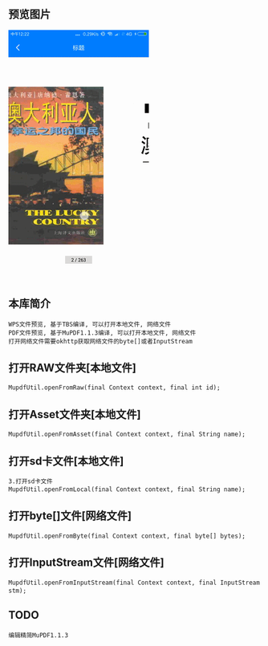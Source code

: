 ##
## 预览图片
![image](https://github.com/153437803/MuPDF/blob/master/Screenrecorder-2018-09-22.gif )

##
## 本库简介
```
WPS文件预览, 基于TBS编译, 可以打开本地文件, 网络文件
PDF文件预览, 基于MuPDF1.1.3编译, 可以打开本地文件, 网络文件
打开网络文件需要okhttp获取网络文件的byte[]或者InputStream
```

##
## 打开RAW文件夹[本地文件]
```
MupdfUtil.openFromRaw(final Context context, final int id);
```

##
## 打开Asset文件夹[本地文件]
```
MupdfUtil.openFromAsset(final Context context, final String name);
```

##
## 打开sd卡文件[本地文件]
```
3.打开sd卡文件
MupdfUtil.openFromLocal(final Context context, final String name);
```

##
## 打开byte[]文件[网络文件]
```
MupdfUtil.openFromByte(final Context context, final byte[] bytes);
```

##
## 打开InputStream文件[网络文件]
```
MupdfUtil.openFromInputStream(final Context context, final InputStream stm);
```

##
## TODO
```
编辑精简MuPDF1.1.3
```
